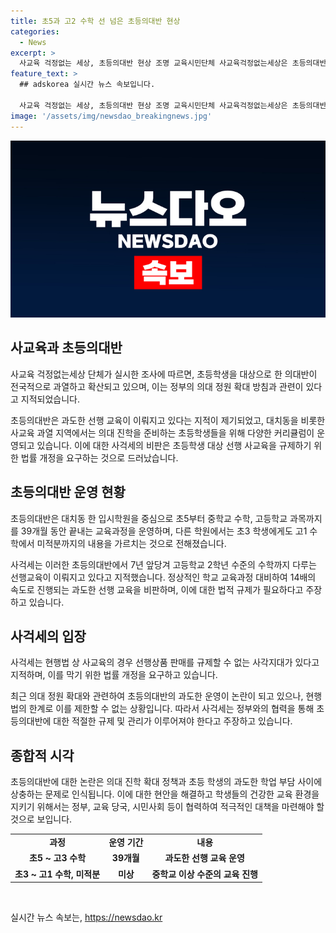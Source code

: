 ```yaml
---
title: 초5과 고2 수학 선 넘은 초등의대반 현상
categories:
  - News
excerpt: >
  사교육 걱정없는 세상, 초등의대반 현상 조명 교육시민단체 사교육걱정없는세상은 초등의대반 현상이 전국적으로 확산되고 있다고 지적했다. 대치동을 중심으로 초5부터 고3 이과 수학을 39개월 동안 가르치는 커리큘럼이 운영되고 있으며, 이에 대해 비판을 제기했다. 사각지대가 있는 현행법으로 인해 과도한 선행 사교육이 불가피한 상황이라며, 법률 개정을 요구했다. 이에 대한 청원과 대책 모색이 필요한 상황이다.
feature_text: >
  ## adskorea 실시간 뉴스 속보입니다.

  사교육 걱정없는 세상, 초등의대반 현상 조명 교육시민단체 사교육걱정없는세상은 초등의대반 현상이 전국적으로 확산되고 있다고 지적했다. 대치동을 중심으로 초5부터 고3 이과 수학을 39개월 동안 가르치는 커리큘럼이 운영되고 있으며, 이에 대해 비판을 제기했다. 사각지대가 있는 현행법으로 인해 과도한 선행 사교육이 불가피한 상황이라며, 법률 개정을 요구했다. 이에 대한 청원과 대책 모색이 필요한 상황이다.
image: '/assets/img/newsdao_breakingnews.jpg'
---
```


<p><img src="/assets/img/newsdao_breakingnews.jpg" alt="adskorea 속보" /></p>

<h2 data-ke-size="size26">사교육과 초등의대반</h2>

<p>사교육 걱정없는세상 단체가 실시한 조사에 따르면, 초등학생을 대상으로 한 의대반이 전국적으로 과열하고 확산되고 있으며, 이는 정부의 의대 정원 확대 방침과 관련이 있다고 지적되었습니다.</p>

<p data-ke-size="size16">초등의대반은 과도한 선행 교육이 이뤄지고 있다는 지적이 제기되었고, 대치동을 비롯한 사교육 과열 지역에서는 의대 진학을 준비하는 초등학생들을 위해 다양한 커리큘럼이 운영되고 있습니다. 이에 대한 사걱세의 비판은 초등학생 대상 선행 사교육을 규제하기 위한 법률 개정을 요구하는 것으로 드러났습니다.</p>

<h2 data-ke-size="size26">초등의대반 운영 현황</h2>

<p>초등의대반은 대치동 한 입시학원을 중심으로 초5부터 중학교 수학, 고등학교 과목까지를 39개월 동안 끝내는 교육과정을 운영하며, 다른 학원에서는 초3 학생에게도 고1 수학에서 미적분까지의 내용을 가르치는 것으로 전해졌습니다.</p>

<p data-ke-size="size16">사걱세는 이러한 초등의대반에서 7년 앞당겨 고등학교 2학년 수준의 수학까지 다루는 선행교육이 이뤄지고 있다고 지적했습니다. 정상적인 학교 교육과정 대비하여 14배의 속도로 진행되는 과도한 선행 교육을 비판하며, 이에 대한 법적 규제가 필요하다고 주장하고 있습니다.</p>

<h2 data-ke-size="size26">사걱세의 입장</h2>

<p>사걱세는 현행법 상 사교육의 경우 선행상품 판매를 규제할 수 없는 사각지대가 있다고 지적하며, 이를 막기 위한 법률 개정을 요구하고 있습니다.</p>

<p data-ke-size="size16">최근 의대 정원 확대와 관련하여 초등의대반의 과도한 운영이 논란이 되고 있으나, 현행법의 한계로 이를 제한할 수 없는 상황입니다. 따라서 사걱세는 정부와의 협력을 통해 초등의대반에 대한 적절한 규제 및 관리가 이루어져야 한다고 주장하고 있습니다.</p>

<h2 data-ke-size="size26">종합적 시각</h2>

<p>초등의대반에 대한 논란은 의대 진학 확대 정책과 초등 학생의 과도한 학업 부담 사이에 상충하는 문제로 인식됩니다. 이에 대한 현안을 해결하고 학생들의 건강한 교육 환경을 지키기 위해서는 정부, 교육 당국, 시민사회 등이 협력하여 적극적인 대책을 마련해야 할 것으로 보입니다.</p>

<table>
  <tr>
    <td style="text-align: center; height: 17px;"><b>과정</b></td>
    <td style="text-align: center; height: 17px;"><b>운영 기간</b></td>
    <td style="text-align: center; height: 17px;"><b>내용</b></td>
  </tr>
  <tr>
    <td style="text-align: center; height: 17px;"><b>초5 ~ 고3 수학</b></td>
    <td style="text-align: center; height: 17px;"><b>39개월</b></td>
    <td style="text-align: center; height: 17px;"><b>과도한 선행 교육 운영</b></td>
  </tr>
  <tr>
    <td style="text-align: center; height: 17px;"><b>초3 ~ 고1 수학, 미적분</b></td>
    <td style="text-align: center; height: 17px;"><b>미상</b></td>
    <td style="text-align: center; height: 17px;"><b>중학교 이상 수준의 교육 진행</b></td>
  </tr>
</table>

<p data-ke-size="size16">&nbsp;</p>
실시간 뉴스 속보는, <a href="https://newsdao.kr" rel="dofollow">https://newsdao.kr</a>


